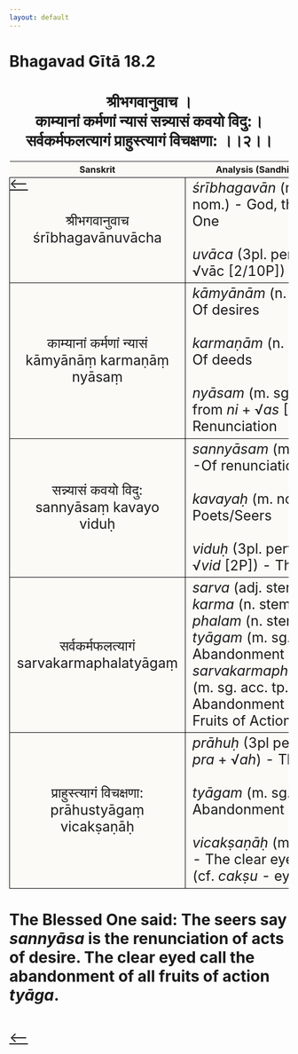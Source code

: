 ```yaml
---
layout: default
---
```

<!---
Text can be **bold**, _italic_, or ~~strikethrough~~.

[Link to another page](./another-page.html)

There should be whitespace between paragraphs.

There should be whitespace between paragraphs. We recommend including a README, or a file with information about your project.
--->

# Bhagavad Gītā 18.2

<style>
table {
  border-collapse: collapse;
  border-style: hidden;
}
th {
  background: #FBFAF7;
}
td {
  font-size: 25px;
  background: #FBFAF7;
  border: 1px solid black;
}
div.move {
  font-size: 25px;
}
</style>

<h1 style="text-align:center">
श्रीभगवानुवाच । <br>
काम्यानां कर्मणां न्यासं सन्न्यासं कवयो विदु:। <br>
सर्वकर्मफलत्यागं प्राहुस्त्यागं विचक्षणा: ।।२।।
</h1>
<div class="move" style="position:relative;min-width:960px">
 <p style="position: absolute;left:0;top:0"><a href="./v18-1.html">⟵</a></p>
</div>
<div class="move" style="position:relative;min-width:960px">
 <p style="position: absolute;right:0;top:0"><a href="./v18-3.html">⟶</a></p>
</div>

| Sanskrit | Analysis (Sandhi Removed) |
|:-:|-|
| श्रीभगवानुवाच<br>śrībhagavānuvācha | <em>śrībhagavān</em> (m. sg. nom.) - God, the Blessed One <br><br><em>uvāca</em> (3pl. perf. ind. of √vāc [2/10P]) - Said |
|  काम्यानां कर्मणां न्यासं<br>kāmyānāṃ karmaṇāṃ nyāsaṃ  | <em>kāmyānām</em> (n. pl. gen.) - Of desires<br><br><em>karmaṇām</em> (n. pl. gen.) - Of deeds<br><br><em>nyāsam</em> (m. sg. nom. from <em>ni</em> + √<em>as</em> [4P]) - Renunciation |
| सन्न्यासं कवयो विदु:<br>sannyāsaṃ kavayo viduḥ | <em>sannyāsam</em> (m. sg. gen.) -Of renunciation<br><br><em>kavayaḥ</em> (m. nom. pl.)- Poets/Seers<br><br><em>viduḥ</em> (3pl. perf. ind. of √<em>vid</em> [2P]) - They know |
| सर्वकर्मफलत्यागं<br>sarvakarmaphalatyāgaṃ | <em>sarva</em> (adj. stem) - All<br><em>karma</em> (n. stem) - Action<br><em>phalam</em> (n. stem) - Fruit<br><em>tyāgam</em> (m. sg. acc.) - Abandonment<br><em>sarvakarmaphalatyāgam</em> (m. sg. acc. tp.) - The Abandonment of All Fruits of Action |
|  प्राहुस्त्यागं विचक्षणा:<br>prāhustyāgaṃ vicakṣaṇāḥ  | <em>prāhuḥ</em> (3pl perf. ind. of <em>pra</em> + √<em>ah</em>) - They say<br><br><em>tyāgam</em> (m. sg. acc.) - Abandonment<br><br><em>vicakṣaṇāḥ</em> (m. pl. nom.) - The clear eyed, wise (cf. <em>cakṣu</em> - eye) |

<h1>
The Blessed One said: The seers say <em>sannyāsa</em> is the renunciation of acts of desire.
The clear eyed call the abandonment of all fruits of action <em>tyāga</em>.
</h1>
<div class="move" style="position:relative;min-width:960px">
 <p style="position: absolute;left:0;top:0"><a href="./v18-1.html">⟵</a></p>
</div>
<div class="move" style="position:relative;min-width:960px">
 <p style="position: absolute;right:0;top:0"><a href="./v18-3.html">⟶</a></p>
</div>
